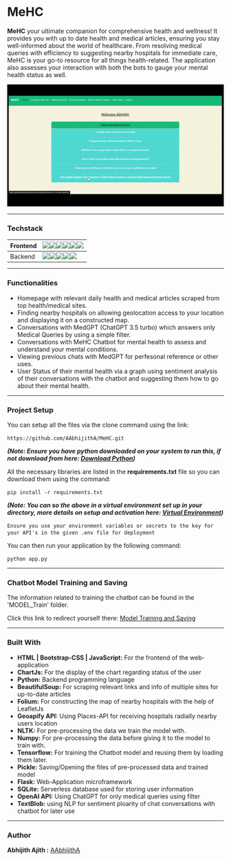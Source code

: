 # MeHC
**MeHC** your ultimate companion for comprehensive health and wellness! It provides you with up to date health and medical articles, ensuring you stay well-informed about the world of healthcare.
From resolving medical queries with efficiency to suggesting nearby hospitals for immediate care, MeHC is your go-to resource for all things health-related.
The application also assesses your interaction with both the bots to gauge your mental health status as well.

![](PGIF/MeHC-gif.gif)
- - - -
### Techstack
| Frontend | ![](https://img.shields.io/badge/HTML5-E34F26?style=for-the-badge&logo=html5&logoColor=white)![](https://img.shields.io/badge/CSS3-1572B6?style=for-the-badge&logo=css3&logoColor=white)![](https://img.shields.io/badge/Bootstrap-563D7C?style=for-the-badge&logo=bootstrap&logoColor=white)![](https://img.shields.io/badge/JavaScript-323330?style=for-the-badge&logo=javascript&logoColor=F7DF1E)![](https://img.shields.io/badge/Chart%20js-FF6384?style=for-the-badge&logo=chartdotjs&logoColor=white)![](https://img.shields.io/badge/Leaflet-199900?style=for-the-badge&logo=Leaflet&logoColor=white)  |
| --- | --- |
| Backend | ![](https://img.shields.io/badge/Python-FFD43B?style=for-the-badge&logo=python&logoColor=blue)![](https://img.shields.io/badge/Numpy-777BB4?style=for-the-badge&logo=numpy&logoColor=white)![](https://img.shields.io/badge/TensorFlow-FF6F00?style=for-the-badge&logo=tensorflow&logoColor=white)![](https://img.shields.io/badge/Flask-000000?style=for-the-badge&logo=flask&logoColor=white)![](https://img.shields.io/badge/SQLite-07405E?style=for-the-badge&logo=sqlite&logoColor=white) |
- - - -
### Functionalities
* Homepage with relevant daily health and medical articles scraped from top health/medical sites.
* Finding nearby hospitals on allowing geolocation access to your location and displaying it on a constructed map.
* Conversations with MedGPT (ChatGPT 3.5 turbo) which answers only Medical Queries by using a simple filter.
* Conversations with MeHC Chatbot for mental health to assess and understand your mental conditions.
* Viewing previous chats with MedGPT for perfesonal reference or other uses.
* User Status of their mental health via a graph using sentiment analysis of their conversations with the chatbot and suggesting them how to go about their mental health.
- - - -
### Project Setup
You can setup all the files via the clone command using the link:
```
https://github.com/AAbhijithA/MeHC.git
```
***(Note: Ensure you have python downloaded on your system to run this, if not download from here: [Download Python](https://www.python.org/downloads/))***

All the necessary libraries are listed in the **requirements.txt** file so you can download them using the command:
```
pip install -r requirements.txt
```
***(Note: You can so the above in a virtual environment set up in your directory, more details on setup and activation here: [Virtual Environment](https://docs.python.org/3/library/venv.html#how-venvs-work))***
```
Ensure you use your environment variables or secrets to the key for your API's in the given .env file for deployment
```
You can then run your application by the following command:
```
python app.py
```
- - - -
### Chatbot Model Training and Saving
The information related to training the chatbot can be found in the 'MODEL_Train' folder.

Click this link to redirect yourself there: [Model Training and Saving](https://github.com/AAbhijithA/MeHC/tree/master/Model_Train)
- - - -
### Built With
* **HTML | Bootstrap-CSS | JavaScript:** For the frontend of the web-application
* **ChartJs:** For the display of the chart regarding status of the user
* **Python:** Backend programming language
* **BeautifulSoup:** For scraping relevant links and info of multiple sites for up-to-date articles
* **Folium:** For constructing the map of nearby hospitals with the help of LeafletJs
* **Geoapify API:** Using Places-API for receiving hospitals radially nearby users location
* **NLTK:** For pre-processing the data we train the model with.
* **Numpy:** For pre-processing the data before giving it to the model to train with.
* **Tensorflow:** For training the Chatbot model and reusing them by loading them later.
* **Pickle:** Saving/Opening the files of pre-processed data and trained model
* **Flask:** Web-Application microframework
* **SQLite:** Serverless database used for storing user information
* **OpenAI API:** Using ChatGPT for only medical queries using filter
* **TextBlob:** using NLP for sentiment ploarity of chat conversations with chatbot for later use
- - - -
### Author
**Abhijith Ajith :** [AAbhijithA](https://github.com/AAbhijithA)
